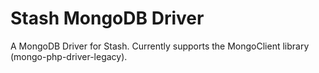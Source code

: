 # Stash MongoDB Driver

A MongoDB Driver for Stash. Currently supports the MongoClient library (mongo-php-driver-legacy).